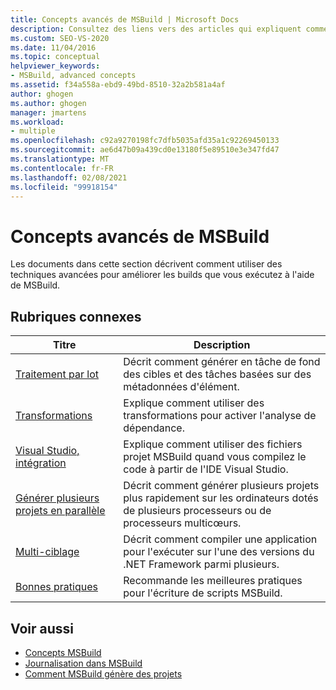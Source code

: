```yaml
---
title: Concepts avancés de MSBuild | Microsoft Docs
description: Consultez des liens vers des articles qui expliquent comment utiliser des techniques avancées pour améliorer les builds que vous exécutez à l’aide de MSBuild.
ms.custom: SEO-VS-2020
ms.date: 11/04/2016
ms.topic: conceptual
helpviewer_keywords:
- MSBuild, advanced concepts
ms.assetid: f34a558a-ebd9-49bd-8510-32a2b581a4af
author: ghogen
ms.author: ghogen
manager: jmartens
ms.workload:
- multiple
ms.openlocfilehash: c92a9270198fc7dfb5035afd35a1c92269450133
ms.sourcegitcommit: ae6d47b09a439cd0e13180f5e89510e3e347fd47
ms.translationtype: MT
ms.contentlocale: fr-FR
ms.lasthandoff: 02/08/2021
ms.locfileid: "99918154"
---
```

# <a name="msbuild-advanced-concepts"></a>Concepts avancés de MSBuild

Les documents dans cette section décrivent comment utiliser des techniques avancées pour améliorer les builds que vous exécutez à l'aide de MSBuild.

## <a name="related-topics"></a>Rubriques connexes

|Titre|Description|
|-----------|-----------------|
|[Traitement par lot](../msbuild/msbuild-batching.md)|Décrit comment générer en tâche de fond des cibles et des tâches basées sur des métadonnées d'élément.|
|[Transformations](../msbuild/msbuild-transforms.md)|Explique comment utiliser des transformations pour activer l'analyse de dépendance.|
|[Visual Studio, intégration](../msbuild/visual-studio-integration-msbuild.md)|Explique comment utiliser des fichiers projet MSBuild quand vous compilez le code à partir de l'IDE Visual Studio.|
|[Générer plusieurs projets en parallèle](../msbuild/building-multiple-projects-in-parallel-with-msbuild.md)|Décrit comment générer plusieurs projets plus rapidement sur les ordinateurs dotés de plusieurs processeurs ou de processeurs multicœurs.|
|[Multi-ciblage](../msbuild/msbuild-multitargeting-overview.md)|Décrit comment compiler une application pour l'exécuter sur l'une des versions du .NET Framework parmi plusieurs.|
|[Bonnes pratiques](../msbuild/msbuild-best-practices.md)|Recommande les meilleures pratiques pour l'écriture de scripts MSBuild.|

## <a name="see-also"></a>Voir aussi

- [Concepts MSBuild](../msbuild/msbuild-concepts.md)
- [Journalisation dans MSBuild](../msbuild/logging-in-msbuild.md)
- [Comment MSBuild génère des projets](build-process-overview.md)